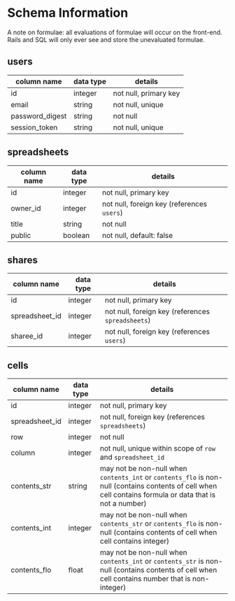 # Schema Information

A note on formulae: all evaluations of formulae will occur on the front-end. Rails and SQL will only ever see and store the unevaluated formulae.

## users
column name     | data type | details
----------------|-----------|-----------------------
id              | integer   | not null, primary key
email           | string    | not null, unique
password_digest | string    | not null
session_token   | string    | not null, unique

## spreadsheets
column name | data type | details
------------|-----------|-----------------------
id          | integer   | not null, primary key
owner_id    | integer   | not null, foreign key (references `users`)
title       | string    | not null
public      | boolean   | not null, default: false

## shares
column name    | data type | details
---------------|-----------|-----------------------
id             | integer   | not null, primary key
spreadsheet_id | integer   | not null, foreign key (references `spreadsheets`)
sharee_id      | integer   | not null, foreign key (references `users`)

## cells
column name    | data type | details
---------------|-----------|-----------------------
id             | integer   | not null, primary key
spreadsheet_id | integer   | not null, foreign key (references `spreadsheets`)
row            | integer   | not null
column         | integer   | not null, unique within scope of `row` and `spreadsheet_id`
contents_str   | string    | may not be non-null when `contents_int` or `contents_flo` is non-null (contains contents of cell when cell contains formula or data that is not a number)
contents_int   | integer   | may not be non-null when `contents_str` or `contents_flo` is non-null (contains contents of cell when cell contains integer)
contents_flo   | float     | may not be non-null when `contents_int` or `contents_str` is non-null (contains contents of cell when cell contains number that is non-integer)

